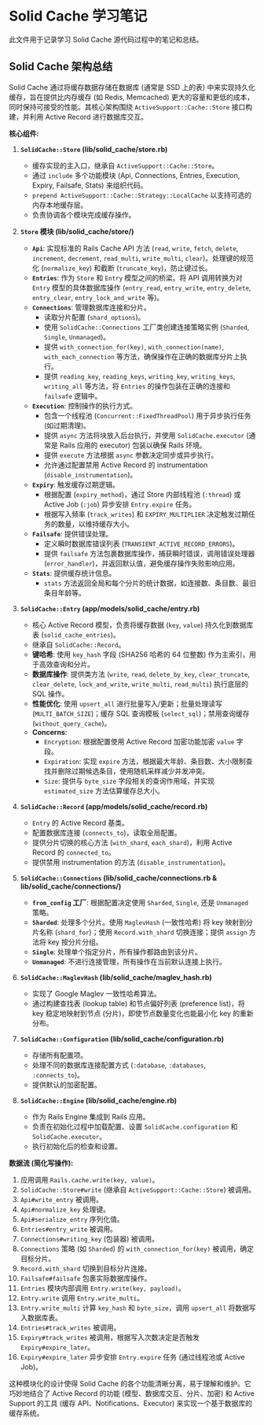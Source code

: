 # Solid Cache 学习笔记

此文件用于记录学习 Solid Cache 源代码过程中的笔记和总结。 

## Solid Cache 架构总结

Solid Cache 通过将缓存数据存储在数据库 (通常是 SSD 上的表) 中来实现持久化缓存，旨在提供比内存缓存 (如 Redis, Memcached) 更大的容量和更低的成本，同时保持可接受的性能。其核心架构围绕 `ActiveSupport::Cache::Store` 接口构建，并利用 Active Record 进行数据库交互。

**核心组件:**

1.  **`SolidCache::Store` (lib/solid_cache/store.rb)**
    *   缓存实现的主入口，继承自 `ActiveSupport::Cache::Store`。
    *   通过 `include` 多个功能模块 (Api, Connections, Entries, Execution, Expiry, Failsafe, Stats) 来组织代码。
    *   `prepend ActiveSupport::Cache::Strategy::LocalCache` 以支持可选的内存本地缓存层。
    *   负责协调各个模块完成缓存操作。

2.  **`Store` 模块 (lib/solid_cache/store/)**
    *   **`Api`**: 实现标准的 Rails Cache API 方法 (`read`, `write`, `fetch`, `delete`, `increment`, `decrement`, `read_multi`, `write_multi`, `clear`)。处理键的规范化 (`normalize_key`) 和截断 (`truncate_key`)，防止键过长。
    *   **`Entries`**: 作为 `Store` 和 `Entry` 模型之间的桥梁。将 API 调用转换为对 `Entry` 模型的具体数据库操作 (`entry_read`, `entry_write`, `entry_delete`, `entry_clear`, `entry_lock_and_write` 等)。
    *   **`Connections`**: 管理数据库连接和分片。
        *   读取分片配置 (`shard_options`)。
        *   使用 `SolidCache::Connections` 工厂类创建连接策略实例 (`Sharded`, `Single`, `Unmanaged`)。
        *   提供 `with_connection_for(key)`, `with_connection(name)`, `with_each_connection` 等方法，确保操作在正确的数据库分片上执行。
        *   提供 `reading_key`, `reading_keys`, `writing_key`, `writing_keys`, `writing_all` 等方法，将 `Entries` 的操作包装在正确的连接和 `failsafe` 逻辑中。
    *   **`Execution`**: 控制操作的执行方式。
        *   包含一个线程池 (`Concurrent::FixedThreadPool`) 用于异步执行任务 (如过期清理)。
        *   提供 `async` 方法将块放入后台执行，并使用 `SolidCache.executor` (通常是 Rails 应用的 executor) 包装以确保 Rails 环境。
        *   提供 `execute` 方法根据 `async` 参数决定同步或异步执行。
        *   允许通过配置禁用 Active Record 的 instrumentation (`disable_instrumentation`)。
    *   **`Expiry`**: 触发缓存过期逻辑。
        *   根据配置 (`expiry_method`)，通过 Store 内部线程池 (`:thread`) 或 Active Job (`:job`) 异步安排 `Entry.expire` 任务。
        *   根据写入频率 (`track_writes`) 和 `EXPIRY_MULTIPLIER` 决定触发过期任务的数量，以维持缓存大小。
    *   **`Failsafe`**: 提供错误处理。
        *   定义瞬时数据库错误列表 (`TRANSIENT_ACTIVE_RECORD_ERRORS`)。
        *   提供 `failsafe` 方法包裹数据库操作，捕获瞬时错误，调用错误处理器 (`error_handler`)，并返回默认值，避免缓存操作失败影响应用。
    *   **`Stats`**: 提供缓存统计信息。
        *   `stats` 方法返回全局和每个分片的统计数据，如连接数、条目数、最旧条目年龄等。

3.  **`SolidCache::Entry` (app/models/solid_cache/entry.rb)**
    *   核心 Active Record 模型，负责将缓存数据 (`key`, `value`) 持久化到数据库表 (`solid_cache_entries`)。
    *   继承自 `SolidCache::Record`。
    *   **键哈希**: 使用 `key_hash` 字段 (SHA256 哈希的 64 位整数) 作为主索引，用于高效查询和分片。
    *   **数据库操作**: 提供类方法 (`write`, `read`, `delete_by_key`, `clear_truncate`, `clear_delete`, `lock_and_write`, `write_multi`, `read_multi`) 执行底层的 SQL 操作。
    *   **性能优化**: 使用 `upsert_all` 进行批量写入/更新；批量处理读写 (`MULTI_BATCH_SIZE`)；缓存 SQL 查询模板 (`select_sql`)；禁用查询缓存 (`without_query_cache`)。
    *   **Concerns**:
        *   `Encryption`: 根据配置使用 Active Record 加密功能加密 `value` 字段。
        *   `Expiration`: 实现 `expire` 方法，根据最大年龄、条目数、大小限制查找并删除过期候选条目，使用随机采样减少并发冲突。
        *   `Size`: 提供与 `byte_size` 字段相关的查询作用域，并实现 `estimated_size` 方法估算缓存总大小。

4.  **`SolidCache::Record` (app/models/solid_cache/record.rb)**
    *   `Entry` 的 Active Record 基类。
    *   配置数据库连接 (`connects_to`)，读取全局配置。
    *   提供分片切换的核心方法 (`with_shard`, `each_shard`)，利用 Active Record 的 `connected_to`。
    *   提供禁用 instrumentation 的方法 (`disable_instrumentation`)。

5.  **`SolidCache::Connections` (lib/solid_cache/connections.rb & lib/solid_cache/connections/)**
    *   **`from_config` 工厂**: 根据配置决定使用 `Sharded`, `Single`, 还是 `Unmanaged` 策略。
    *   **`Sharded`**: 处理多个分片。使用 `MaglevHash` (一致性哈希) 将 key 映射到分片名称 (`shard_for`)；使用 `Record.with_shard` 切换连接；提供 `assign` 方法将 key 按分片分组。
    *   **`Single`**: 处理单个指定分片，所有操作都路由到该分片。
    *   **`Unmanaged`**: 不进行连接管理，所有操作在当前默认连接上执行。

6.  **`SolidCache::MaglevHash` (lib/solid_cache/maglev_hash.rb)**
    *   实现了 Google Maglev 一致性哈希算法。
    *   通过构建查找表 (lookup table) 和节点偏好列表 (preference list)，将 key 稳定地映射到节点 (分片)，即使节点数量变化也能最小化 key 的重新分布。

7.  **`SolidCache::Configuration` (lib/solid_cache/configuration.rb)**
    *   存储所有配置项。
    *   处理不同的数据库连接配置方式 (`:database`, `:databases`, `:connects_to`)。
    *   提供默认的加密配置。

8.  **`SolidCache::Engine` (lib/solid_cache/engine.rb)**
    *   作为 Rails Engine 集成到 Rails 应用。
    *   负责在初始化过程中加载配置、设置 `SolidCache.configuration` 和 `SolidCache.executor`。
    *   执行初始化后的检查和设置。

**数据流 (简化写操作):**

1.  应用调用 `Rails.cache.write(key, value)`。
2.  `SolidCache::Store#write` (继承自 `ActiveSupport::Cache::Store`) 被调用。
3.  `Api#write_entry` 被调用。
4.  `Api#normalize_key` 处理键。
5.  `Api#serialize_entry` 序列化值。
6.  `Entries#entry_write` 被调用。
7.  `Connections#writing_key` (包装器) 被调用。
8.  `Connections` 策略 (如 `Sharded`) 的 `with_connection_for(key)` 被调用，确定目标分片。
9.  `Record.with_shard` 切换到目标分片连接。
10. `Failsafe#failsafe` 包裹实际数据库操作。
11. `Entries` 模块内部调用 `Entry.write(key, payload)`。
12. `Entry.write` 调用 `Entry.write_multi`。
13. `Entry.write_multi` 计算 `key_hash` 和 `byte_size`，调用 `upsert_all` 将数据写入数据库表。
14. `Entries#track_writes` 被调用。
15. `Expiry#track_writes` 被调用，根据写入次数决定是否触发 `Expiry#expire_later`。
16. `Expiry#expire_later` 异步安排 `Entry.expire` 任务 (通过线程池或 Active Job)。

这种模块化的设计使得 Solid Cache 的各个功能清晰分离，易于理解和维护。它巧妙地结合了 Active Record 的功能 (模型、数据库交互、分片、加密) 和 Active Support 的工具 (缓存 API、Notifications、Executor) 来实现一个基于数据库的缓存系统。 